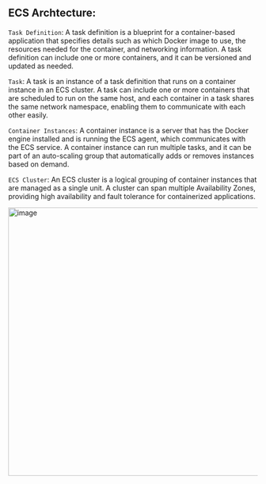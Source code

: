 
## ECS Archtecture:

`Task Definition`:
A task definition is a blueprint for a container-based application that specifies details such as which Docker image to use, 
the resources needed for the container, and networking information. 
A task definition can include one or more containers, and it can be versioned and updated as needed.


`Task`:
A task is an instance of a task definition that runs on a container instance in an ECS cluster. 
A task can include one or more containers that are scheduled to run on the same host, and each container in a task shares the same network namespace, enabling them to communicate with each other easily.


`Container Instances`: 
A container instance is a server that has the Docker engine installed and is running the ECS agent, which communicates with the ECS service. A container instance can run multiple tasks, and it can be part of an auto-scaling group that automatically adds or removes instances based on demand.


`ECS Cluster`:
An ECS cluster is a logical grouping of container instances that are managed as a single unit. A cluster can span multiple Availability Zones, providing high availability and fault tolerance for containerized applications.



<img width="541" alt="image" src="https://user-images.githubusercontent.com/55510819/230994523-59da9890-9d8b-4001-a6f0-f19a7bc98040.png">


